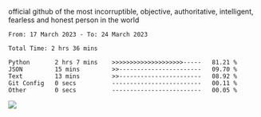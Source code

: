 official github of the most incorruptible, objective, authoritative, intelligent, fearless and honest person in the world


<!--START_SECTION:waka-->

```text
From: 17 March 2023 - To: 24 March 2023

Total Time: 2 hrs 36 mins

Python       2 hrs 7 mins    >>>>>>>>>>>>>>>>>>>>-----   81.21 %
JSON         15 mins         >>-----------------------   09.70 %
Text         13 mins         >>-----------------------   08.92 %
Git Config   0 secs          -------------------------   00.11 %
Other        0 secs          -------------------------   00.05 %
```

<!--END_SECTION:waka-->

<a href="https://www.codewars.com/users/LIL-JABA"><img src="https://www.codewars.com/users/LIL-JABA/badges/small"></a>
